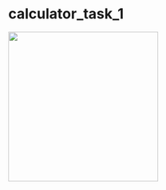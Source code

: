 # calculator_task_1


<img src="https://github.com/kevadiyaharshita/Core_Flutter/assets/133105068/4e7486b5-42b2-46f1-84a1-d75c2d52fead" width="300px">
